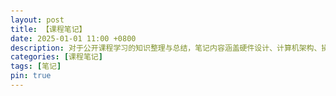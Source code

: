 ```yaml
---
layout: post
title: 【课程笔记】
date: 2025-01-01 11:00 +0800
description: 对于公开课程学习的知识整理与总结，笔记内容涵盖硬件设计、计算机架构、操作系统、编程语言等主题。笔记以课程为单位，记录关键知识点与学习进度，为后续复习和深入学习提供支持。
categories: [课程笔记]
tags: [笔记]
pin: true
---
```


<html lang="en">
<head>
  <meta charset="UTF-8">
  <meta name="viewport" content="width=device-width, initial-scale=1.0">
  <title>Course Cards</title>
  <style>
    body {
      font-family: Arial, sans-serif;
      color: white;
      margin: 0;
      padding: 20px;
    }
    .container {
      display: flex;
      flex-wrap: wrap;
      gap: 16px;
      justify-content: space-between;
    }
    .card {
      background-color:#1F1F1F;
      padding: 15px;
      border-radius: 8px;
      flex: 1 1 calc(50% - 16px);
      box-sizing: border-box;
      min-width: 300px;
    }
    .card h3 {
      margin: 0;
      font-size: 18px;
    }
    .card h3 a {
      text-decoration: none;
      color: #ffffff;
    }
    .card p {
      margin: 5px 0;
      font-size: 14px;
      color: #cccccc;
    }
    .statusDone {
      background-color:rgb(95, 141, 186);
      color: black;
      padding: 2px 6px;
      border-radius: 50%;
      font-size: 12px;
    }
    .statusStarted{
      background-color:rgb(186, 153, 95);
      color: black;
      padding: 2px 6px;
      border-radius: 50%;
      font-size: 12px;
    }
    .statusDoing{
      background-color:rgb(95, 186, 118);
      color: black;
      padding: 2px 6px;
      border-radius: 50%;
      font-size: 12px;
    }

  </style>
</head>
<body>
  <div class="container" id="card-container"></div>

  <script>
    // JSON 配置数据
    const coursesDone = [
  {
    "title": "HDLbits Verilog",
    "link": "https://lzzs.fun/HDLbits-Verilog-Notebook/",
    "date": "2024-10",
    "status": "Paused",
    "description": "HDLBits 是使用 Verilog 硬件描述语言进行数字硬件设计的小型电路设计练习集。本笔记是练习后的记录，用于回顾和复习。"
  },
  {
    "title": "DDCA",
    "link": "https://lzzs.fun/DDCA/",
    "date": "2024-10",
    "status": "Paused",
    "description": "Digital Design and Computer Architecture: RISC-V Edition chapter 1-5 数字设计和计算机体系结构：RISC-V版"
  },
  {
    "title": "CS 61A",
    "link": "https://lzzs.fun/CS61A-notebook/",
    "date": "2024-09",
    "status": "Paused",
    "description": "UC Berkeley CS 61A: Structure and Interpretation of Computer Programs Fall 2020 计算机程序的构造和解释"
  },
  {
    "title": "CS 61C",
    "link": "https://lzzs.fun/CS61C-notebook/",
    "date": "2024-08",
    "status": "Drafted",
    "description": "UC Berkeley CS 61C: Great Ideas in Computer Architecture (Machine Structures) Fall 2022 计算机体系结构中的伟大思想"
  },
  {
    "title": "MIT 6.S081",
    "link": "https://lzzs.fun/6.S081-notebook/",
    "date": "2024-08",
    "status": "Paused",
    "description": "MIT 6.S081: Introduction to Operating Systems Fall 2020 操作系统"
  },
  {
    "title": "MIT 6.004",
    "link": "https://lzzs.fun/MIT-digital-systems/",
    "date": "2024-05",
    "status": "Paused",
    "description": "MIT 6.004: Computation Structures Spring 2019 计算结构"
  }
    ];

    const coursesDoing = [
   {
    "title": "CSE 228A",
    "link": "https://lzzs.fun/CSE228A-notebook/",
    "date": "2024-12",
    "status": "Ongoing",
    "description": "UC Santa Cruz CSE 228A: Agile Hardware Design Winter 2023 敏捷硬件设计"
  },
  {
    "title": "Digital Design with Chisel",
    "link": "https://lzzs.fun/chisel-book-note/",
    "date": "2024-12",
    "status": "Ongoing",
    "description": "Digital Design with Chisel Fifth Edition (2023) by Martin Schoeberl 使用Chisel进行数字设计"
  },
];

     const coursesStarted = [
   {
    "title": "EECS 151/251A",
    "link": "https://lzzs.fun/EECS151-notebook/",
    "date": "2024-09",
    "status": "Started",
    "description": "UC Berkeley EECS 151/251A: Introduction to Digital Deisgn and Integrated Circuits Spring 2022 数字设计和集成电路导论"
  },
  {
    "title": "CS 152/252A",
    "link": "https://lzzs.fun/CS152-notebook/",
    "date": "2024-09",
    "status": "Started",
    "description": "UC Berkeley CS 152/252A: Computer Architecture and Engineering Spring 2023 计算机体系结构与工程"
  },
];

    // 获取容器元素
    const container = document.getElementById('card-container');

    // 动态生成 HTML 内容
    coursesDone.forEach(course => {
      const card = document.createElement('div');
      card.classList.add('card');

      card.innerHTML = `
        <h3><a href="${course.link}" target="_blank">🔗 ${course.title}</a></h3>
        <p>${course.date}</p>
        <p>
          <span class="statusDone">${course.status}</span>
          ${course.description}
        </p>
      `;
      container.appendChild(card);
    });
     coursesDoing.forEach(course => {
      const card = document.createElement('div');
      card.classList.add('card');

      card.innerHTML = `
        <h3><a href="${course.link}" target="_blank">🔗 ${course.title}</a></h3>
        <p>${course.date}</p>
        <p>
          <span class="statusDoing">${course.status}</span>
          ${course.description}
        </p>
      `;
      container.appendChild(card);
    });
    coursesStarted.forEach(course => {
      const card = document.createElement('div');
      card.classList.add('card');

      card.innerHTML = `
        <h3><a href="${course.link}" target="_blank">🔗 ${course.title}</a></h3>
        <p>${course.date}</p>
        <p>
          <span class="statusStarted">${course.status}</span>
          ${course.description}
        </p>
      `;
      container.appendChild(card);
    });
  </script>
</body>
</html>
